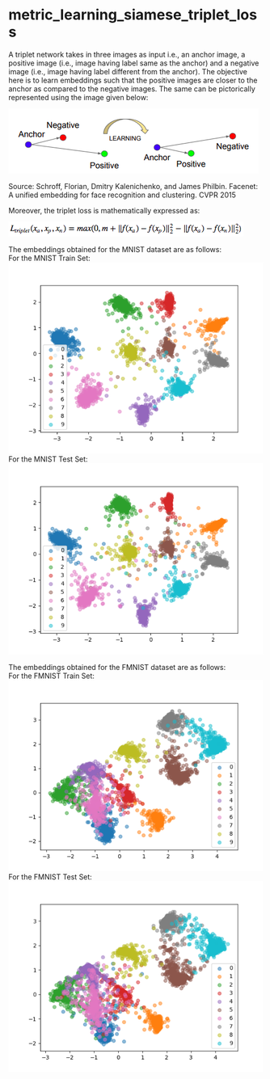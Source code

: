# metric_learning_siamese_triplet_loss

A triplet network takes in three images as input i.e., an anchor image, a positive image (i.e., image having label same as the anchor) and a negative image (i.e., image having label different from the anchor). The objective here is to learn embeddings such that the positive images are closer to the anchor as compared to the negative images. The same can be pictorically represented using the image given below: <br>

![](images/anchor_negative_positive.png) <br>

Source: Schroff, Florian, Dmitry Kalenichenko, and James Philbin. Facenet: A unified embedding for face recognition and clustering. CVPR 2015 <br>

Moreover, the triplet loss is mathematically expressed as:<br>

![](images/triplet_loss.png) <br>

The embeddings obtained for the MNIST dataset are as follows: <br>
For the MNIST Train Set:<br>
![](outputs_MNIST/embeddings_trainset.png)<br>
For the MNIST Test Set:<br>
![](outputs_MNIST/embeddings_testset.png)<br>

The embeddings obtained for the FMNIST dataset are as follows: <br>
For the FMNIST Train Set:<br>
![](outputs_FMNIST/embeddings_trainset.png)<br>
For the FMNIST Test Set:<br>
![](outputs_FMNIST/embeddings_testset.png)<br>
